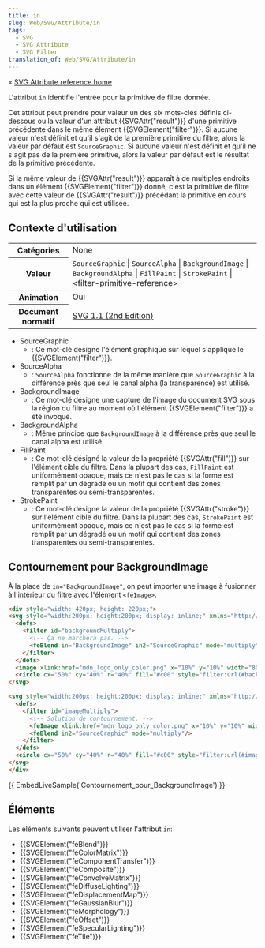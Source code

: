```yaml
---
title: in
slug: Web/SVG/Attribute/in
tags:
  - SVG
  - SVG Attribute
  - SVG Filter
translation_of: Web/SVG/Attribute/in
---
```

« [SVG Attribute reference home](/fr/SVG/Attribute "en/SVG/Attribute")

L'attribut `in` identifie l'entrée pour la primitive de filtre donnée.

Cet attribut peut prendre pour valeur un des six mots-clés définis ci-dessous ou la valeur d'un attribut {{SVGAttr("result")}} d'une primitive précédente dans le même élément {{SVGElement("filter")}}. Si aucune valeur n'est définit et qu'il s'agit de la première primitive du filtre, alors la valeur par défaut est `SourceGraphic`. Si aucune valeur n'est définit et qu'il ne s'agit pas de la première primitive, alors la valeur par défaut est le résultat de la primitive précédente.

Si la même valeur de {{SVGAttr("result")}} apparaît à de multiples endroits dans un élément {{SVGElement("filter")}} donné, c'est la primitive de filtre avec cette valeur de {{SVGAttr("result")}} précédant la primitive en cours qui est la plus proche qui est utilisée.

## Contexte d'utilisation

<table class="standard-table">
  <tbody>
    <tr>
      <th scope="row">Catégories</th>
      <td>None</td>
    </tr>
    <tr>
      <th scope="row">Valeur</th>
      <td>
        <code>SourceGraphic</code> | <code>SourceAlpha</code> |
        <code>BackgroundImage</code> | <code>BackgroundAlpha</code> |
        <code>FillPaint</code> | <code>StrokePaint</code> |
        &#x3C;filter-primitive-reference>
      </td>
    </tr>
    <tr>
      <th scope="row">Animation</th>
      <td>Oui</td>
    </tr>
    <tr>
      <th scope="row">Document normatif</th>
      <td>
        <a
          href="http://www.w3.org/TR/SVG11/filters.html#FilterPrimitiveInAttribute"
          >SVG 1.1 (2nd Edition)</a
        >
      </td>
    </tr>
  </tbody>
</table>

- SourceGraphic
  - : Ce mot-clé désigne l'élément graphique sur lequel s'applique le {{SVGElement("filter")}}.
- SourceAlpha
  - : `SourceAlpha` fonctionne de la même manière que `SourceGraphic` à la différence près que seul le canal alpha (la transparence) est utilisé.
- BackgroundImage
  - : Ce mot-clé désigne une capture de l'image du document SVG sous la région du filtre au moment où l'élément {{SVGElement("filter")}} a été invoqué.
- BackgroundAlpha
  - : Même principe que `BackgroundImage` à la différence près que seul le canal alpha est utilisé.
- FillPaint
  - : Ce mot-clé désigné la valeur de la propriété {{SVGAttr("fill")}} sur l'élément cible du filtre. Dans la plupart des cas, `FillPaint` est uniformément opaque, mais ce n'est pas le cas si la forme est remplit par un dégradé ou un motif qui contient des zones transparentes ou semi-transparentes.
- StrokePaint
  - : Ce mot-clé désigne la valeur de la propriété {{SVGAttr("stroke")}} sur l'élément cible du filtre. Dans la plupart des cas, `StrokePaint` est uniformément opaque, mais ce n'est pas le cas si la forme est remplit par un dégradé ou un motif qui contient des zones transparentes ou semi-transparentes.

## Contournement pour BackgroundImage

À la place de `in="BackgroundImage"`, on peut importer une image à fusionner à l'intérieur du filtre avec l'élément `<feImage>`.

```html
<div style="width: 420px; height: 220px;">
<svg style="width:200px; height:200px; display: inline;" xmlns="http://www.w3.org/2000/svg" xmlns:xlink="http://www.w3.org/1999/xlink">
  <defs>
    <filter id="backgroundMultiply">
      <!-- Ça ne marchera pas. -->
      <feBlend in="BackgroundImage" in2="SourceGraphic" mode="multiply"/>
    </filter>
  </defs>
  <image xlink:href="mdn_logo_only_color.png" x="10%" y="10%" width="80%" height="80%"/>
  <circle cx="50%" cy="40%" r="40%" fill="#c00" style="filter:url(#backgroundMultiply);" />
</svg>

<svg style="width:200px; height:200px; display: inline;" xmlns="http://www.w3.org/2000/svg" xmlns:xlink="http://www.w3.org/1999/xlink">
  <defs>
    <filter id="imageMultiply">
      <!-- Solution de contournement. -->
      <feImage xlink:href="mdn_logo_only_color.png" x="10%" y="10%" width="80%" height="80%"/>
      <feBlend in2="SourceGraphic" mode="multiply"/>
    </filter>
  </defs>
  <circle cx="50%" cy="40%" r="40%" fill="#c00" style="filter:url(#imageMultiply);"/>
</svg>
</div>
```

{{ EmbedLiveSample('Contournement_pour_BackgroundImage') }}

## Éléments

Les éléments suivants peuvent utiliser l'attribut  `in`:

- {{SVGElement("feBlend")}}
- {{SVGElement("feColorMatrix")}}
- {{SVGElement("feComponentTransfer")}}
- {{SVGElement("feComposite")}}
- {{SVGElement("feConvolveMatrix")}}
- {{SVGElement("feDiffuseLighting")}}
- {{SVGElement("feDisplacementMap")}}
- {{SVGElement("feGaussianBlur")}}
- {{SVGElement("feMorphology")}}
- {{SVGElement("feOffset")}}
- {{SVGElement("feSpecularLighting")}}
- {{SVGElement("feTile")}}
